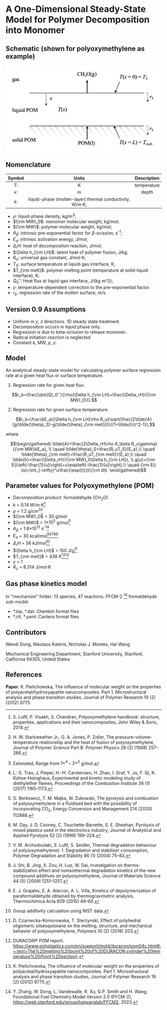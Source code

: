 # A One-Dimensional Steady-State Model for Polymer Decomposition into Monomer

## Schematic (shown for polyoxymethylene as example)

<img src="img/polymerschematic.png" width="500"/>

## Nomenclature

| Symbol | Units | Description |
| :--: |  :--: | :--: |
| $T$: | K | temperature |
| $x$: | m | depth |
| $k$: | liquid-phase (molten-layer) thermal conductivity, W/m$`\cdot`$K; |
- $\rho$: liquid-phase density, kg/m<sup>3</sup>;
- ${\rm MW}_0$: monomer molecular weight, kg/mol;
- ${\rm MW}$: polymer molecular weight, kg/mol;
- $A_\beta$: intrinsic pre-exponential factor for $\beta$-scission, s<sup>-1</sup>;
- $E_a$: intrinsic activation energy, J/mol;
- $\Delta_rH$: heat of decomposition reaction, J/mol;
- $\Delta h_{\rm LH}$: latent heat of polymer fusion, J/kg;
- $R_u$: universal gas constant, J/mol$`\cdot`$K;
- $T_S$: surface temperature at liquid-gas interface, K;
- $T_{\rm melt}$: polymer melting point (temperature at solid-liquid interface), K;
- $\dot{Q}_0''$: Heat flux at liquid-gas interface, J/(kg m^2);
- $\gamma$: temperature-dependent correction to the pre-exponential factor.
- $r_b$: regression rate of the molten surface, m/s.

## Version 0.9 Assumptions

- Uniform in $y$, $z$ directions. 1D steady state treatment.
- Decomposition occurs in liquid phase only.
- Regression is due to beta-scission to release monomer. 
- Radical initiation reaction is neglected
- Constant $k$, MW, $\rho$, $\gamma$.
  
## Model

An analytical steady-state model for calculating polymer surface regression rate at a given heat flux or surface temperature. 

1) Regression rate for given heat flux:

```math
r_b=\frac{\dot{Q}_0''}{\rho(\Delta h_{\rm LH}+\frac{\Delta_rH}{{\rm MW}_0})}.
```

2) Regression rate for given surface temperature:

```math
r_b=\frac{kE_a}{\Delta h_{\rm LH}\rho R_u}\sqrt{\frac{2\tilde{A}[g(\tilde{\theta}_S)-g(\tilde{\theta}_{\rm melt})]}{(1+\tilde{h})^2-1}},
```

where

```math
\begin{gathered}
\tilde{A}=\frac{2\Delta_rH\rho A_\beta R_u\gamma}{{\rm MW}kE_a}, \\
\quad \tilde{\theta}_S=\frac{R_uT_S}{E_a},\\
\quad \tilde{\theta}_{\rm melt}=\frac{R_uT_{\rm melt}}{E_a},\\
\quad \tilde{h}=\frac{\Delta_rH}{{\rm MW}_0\Delta h_{\rm LH}}, \\
g(u)={\rm Ei}\left(-\frac{1}{u}\right)+u\exp\left(-\frac{1}{u}\right),\\
\quad {\rm Ei}(u)=\int_{-\infty}^u\frac{\exp(t)}{t}{\rm d}t.
\end{gathered}
```

## Parameter values for Polyoxymethylene (POM)

- Decomposition product: formaldehyde (CH$_2$O) 
- $k$ = 0.14 W/m$`\cdot`$K[^1]
- $\rho$ = 1.2 g/cm<sup>3</sup>[^2]
- ${\rm MW}_0$ = 30 g/mol
- ${\rm MW}$ = 1$`\times 10^5`$ g/mol[^3]
- $A_\beta$ = 1.8$`\times 10^{13}`$ s<sup>-1</sup>[^4]
- $E_a$ = 30 kcal/mol[^5][^6][^7][^8][^9]
- $\Delta_rH$ = 56 kJ/mol[^10]
- $\Delta h_{\rm LH}$ = 150 J/g[^11]
- $T_{\rm melt}$ = 438 K[^12][^13]
- $\gamma$ = 1
- $R_u$ = 8.314 J/mol$`\cdot`$K

## Gas phase kinetics model

In "mechanism" folder: 13 species, 47 reactions. FFCM-2 [^14] formaldehyde sub-model.
- *.inp, *.dat: Chemkin format files
- *.cti, *.yaml: Cantera format files

## Contributors
Wendi Dong, Nikolaos Kateris, Nicholas J. Montes, Hai Wang

Mechanical Engineering Department, Stanford University, Stanford, California 94305, United States

## References

[^1]: S. Luftl, P. Visakh, S. Chandran, Polyoxymethylene handbook: structure, properties, applications and their nanocomposites, John Wiley & Sons, 2014.
[^2]: H. W. Starkweather Jr., G. A. Jones, P. Zoller, The pressure-volume-temperature relationship and the heat of fusion of polyoxymethylene, Journal of Polymer Science Part B: Polymer Physics 26 (2) (1988) 257–266.
[^3]: Estimated, Range from $1\times^4$ – $2\times^5$ g/mol.
[^4]: L.-S. Tran, J. Pieper, H.-H. Carstensen, H. Zhao, I. Graf, Y. Ju, F. Qi, K. Kohse-Hoinghaus, Experimental and kinetic modeling study of diethylether flames, Proceedings of the Combustion Institute 36 (1) (2017) 1165–1173.
[^5]: G. Berkowicz, T. M. Majka, W.  ̇Zukowski, The pyrolysis and combustion of polyoxymethylene in a fluidised bed with the possibility of incorporating CO<sub>2</sub>, Energy Conversion and Management 214 (2020) 112888.
[^6]: M. Day, J. D. Cooney, C. Touchette-Barrette, S. E. Sheehan, Pyrolysis of mixed plastics used in the electronics industry, Journal of Analytical and Applied Pyrolysis 52 (2) (1999) 199–224. 
[^7]: V. M. Archodoulaki, S. Luftl, S. Seidler, Thermal degradation behaviour of poly(oxymethylene): 1. Degradation and stabilizer consumption, Polymer Degradation and Stability 86 (1) (2004) 75–83.
[^8]: J. Shi, B. Jing, X. Zou, H. Luo, W. Dai, Investigation on thermo-stabilization effect and nonisothermal degradation kinetics of the new compound additives on polyoxymethylene, Journal of Materials Science 44 (5) (2009) 1251–1257.
[^9]: E. J. Grajales, E. A. Alarcon, A. L. Villa, Kinetics of depolymerization of paraformaldehyde obtained by thermogravimetric analysis, Thermochimica Acta 609 (2015) 49–60.
[^10]: Group additivity calculation using NIST data.
[^11]: D. Czarnecka-Komorowska, T. Sterzynski, Effect of polyhedral oligomeric silsesquioxane on the melting, structure, and mechanical behavior of polyoxymethylene, Polymers 10 (2) (2018) 203.
[^12]: DURACON® POM report. https://www.polyplastics.com/en/support/mold/duracon/pom04c.html#:~:text=The%20melting%20point%20of%20DURACON,cylinder%20temperature%20(front%20section).
[^13]: K. Pielichowska, The influence of molecular weight on the properties of polyacetal/hydroxyapatite nanocomposites. Part 1. Microstructural analysis and phase transition studies, Journal of Polymer Research 19 (2) (2012) 9775.
[^14]: Y. Zhang, W. Dong, L. Vandewalle, R. Xu, G.P. Smith and H. Wang, Foundational Fuel Chemistry Model Version 2.0 (FFCM-2), https://web.stanford.edu/group/haiwanglab/FFCM2, 2023.

**Paper.** K. Pielichowska, The influence of molecular weight on the properties of polyacetal/hydroxyapatite nanocomposites. Part 1. Microstructural analysis and phase transition studies, Journal of Polymer Research 19 (2) (2012) 9775.
